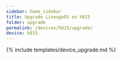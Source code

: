 ```yaml
---
sidebar: home_sidebar
title: Upgrade LineageOS on h815
folder: upgrade
permalink: /devices/h815/upgrade/
device: h815
---
```

{% include templates/device_upgrade.md %}

